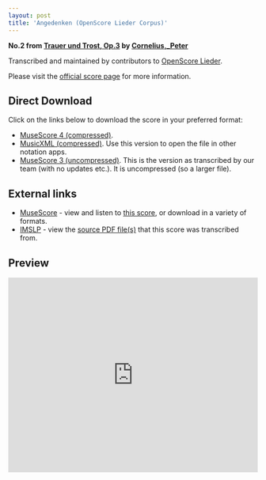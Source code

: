 ```yaml
---
layout: post
title: 'Angedenken (OpenScore Lieder Corpus)'
---
```


__No.2 from [Trauer und Trost, Op.3](https://fourscoreandmore.org/OpenScore/Cornelius%2C_Peter/Trauer_und_Trost%2C_Op.3/) by [Cornelius,_Peter](https://fourscoreandmore.org/OpenScore/Cornelius%2C_Peter)__

Transcribed and maintained by contributors to [OpenScore Lieder].

Please visit the [official score page] for more information.

[official score page]: https://musescore.com/openscore-lieder-corpus/scores/5043586
[OpenScore Lieder]: https://musescore.com/openscore-lieder-corpus

## Direct Download

Click on the links below to download the score in your preferred format:
- [MuseScore 4 (compressed)](https://fourscoreandmore.org/OpenScore/Cornelius%2C_Peter/Trauer_und_Trost%2C_Op.3/2_Angedenken.mscz).
- [MusicXML (compressed)](https://fourscoreandmore.org/OpenScore/Cornelius%2C_Peter/Trauer_und_Trost%2C_Op.3/2_Angedenken.mxl). Use this version to open the file in other notation apps.
- [MuseScore 3 (uncompressed)](https://raw.githubusercontent.com/OpenScore/Lieder/refs/heads/main/scores/Cornelius%2C_Peter/Trauer_und_Trost%2C_Op.3/2_Angedenken/lc5043586.mscx). This is the version as transcribed by our team (with no updates etc.). It is uncompressed (so a larger file).

## External links

- [MuseScore] - view and listen to [this score][MuseScore], or download in a variety of formats.
- [IMSLP] - view the [source PDF file(s)][IMSLP] that this score was transcribed from.

[MuseScore]: https://musescore.com/score/5043586
[IMSLP]: https://imslp.org/wiki/Special:ReverseLookup/80679

## Preview

<iframe width="100%" height="394" src="https://musescore.com/openscore-lieder-corpus/scores/5043586/embed" frameborder="0" allowfullscreen allow="autoplay; fullscreen"></iframe>
